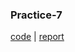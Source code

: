 ### Practice-7

[code](./7) | 
[report](https://docs.google.com/document/d/1NfbtW9FUPUakbCs9r9KkJOSbYlwH69DJ3mFzbSdPQ_8/edit?usp=sharing)

